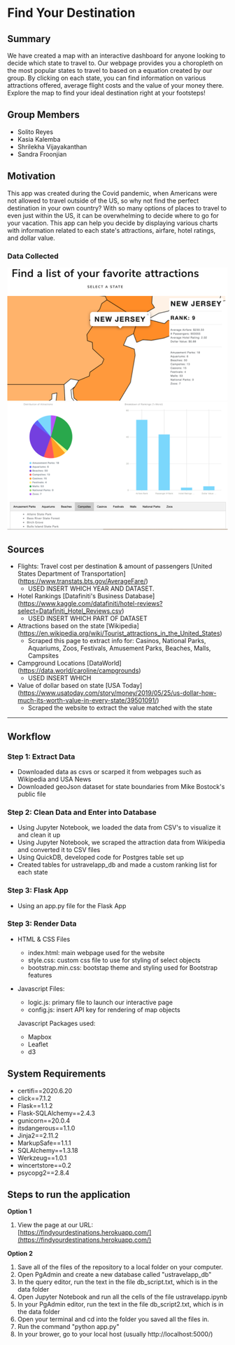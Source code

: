 # Find Your Destination

## Summary
We have created a map with an interactive dashboard for anyone looking to decide which state to travel to. Our webpage provides you a choropleth on the most popular states to travel to based on a equation created by our group. By clicking on each state, you can find information on various attractions offered, average flight costs and the value of your money there. Explore the map to find your ideal destination right at your footsteps!

## Group Members
* Solito Reyes
* Kasia Kalemba
* Shrilekha Vijayakanthan
* Sandra Froonjian

## Motivation
This app was created during the Covid pandemic, when Americans were not allowed to travel outside of the US, so why not find the perfect destination in your own country? With so many options of places to travel to even just within the US, it can be overwhelming to decide where to go for your vacation. This app can help you decide by displaying various charts with information related to each state's attractions, airfare, hotel ratings, and dollar value.

### Data Collected
![](screenshots/screenshot1.png)
![](screenshots/screenshot2.png)

## Sources
* Flights: Travel cost per destination & amount of passengers 
  [United States Department of Transportation]
  (https://www.transtats.bts.gov/AverageFare/)
  * USED INSERT WHICH YEAR AND DATASET.
* Hotel Rankings 
  [Datafiniti's Business Database]
  (https://www.kaggle.com/datafiniti/hotel-reviews?select=Datafiniti_Hotel_Reviews.csv)
  * USED INSERT WHICH PART OF DATASET
* Attractions based on the state [Wikipedia]
  (https://en.wikipedia.org/wiki/Tourist_attractions_in_the_United_States)
  * Scraped this page to extract info for: Casinos, National Parks, Aquariums, Zoos, Festivals, Amusement Parks, Beaches, Malls, Campsites
* Campground Locations [DataWorld]
  (https://data.world/caroline/campgrounds)
  * USED INSERT WHICH
* Value of dollar based on state [USA Today]
  (https://www.usatoday.com/story/money/2019/05/25/us-dollar-how-much-its-worth-value-in-every-state/39501091/)
  * Scraped the website to extract the value matched with the state

---

## Workflow
### Step 1: Extract Data
* Downloaded data as csvs or scarped it from webpages such as Wikipedia and USA News 
* Downloaded geoJson dataset for state boundaries from Mike Bostock's public file

### Step 2: Clean Data and Enter into Database
* Using Jupyter Notebook, we loaded the data from CSV's to visualize it and clean it up
* Using Jupyter Notebook, we scraped the attraction data from Wikipedia and converted it to CSV files
* Using QuickDB, developed code for Postgres table set up 
* Created tables for ustravelapp_db and made a custom ranking list for each state

### Step 3: Flask App
* Using an app.py file for the Flask App

### Step 3: Render Data
* HTML & CSS Files
  * index.html: main webpage used for the website
  * style.css: custom css file to use for styling of select objects
  * bootstrap.min.css: bootstap theme and styling used for Bootstrap features 

* Javascript Files:
  * logic.js: primary file to launch our interactive page
  * config.js: insert API key for rendering of map objects

  Javascript Packages used:
  * Mapbox
  * Leaflet
  * d3

## System Requirements
* certifi==2020.6.20
* click==7.1.2
* Flask==1.1.2
* Flask-SQLAlchemy==2.4.3
* gunicorn==20.0.4
* itsdangerous==1.1.0
* Jinja2==2.11.2
* MarkupSafe==1.1.1
* SQLAlchemy==1.3.18
* Werkzeug==1.0.1
* wincertstore==0.2
* psycopg2==2.8.4

## Steps to run the application
**Option 1**
1. View the page at our URL: [https://findyourdestinations.herokuapp.com/](https://findyourdestinations.herokuapp.com/)
<!-- end of list -->
**Option 2**
1. Save all of the files of the repository to a local folder on your computer.
1. Open PgAdmin and create a new database called "ustravelapp_db"
1. In the query editor, run the text in the file db_script.txt, which is in the data folder
1. Open Jupyter Notebook and run all the cells of the file ustravelapp.ipynb
1. In your PgAdmin editor, run the text in the file db_script2.txt, which is in the data folder
1. Open your terminal and cd into the folder you saved all the files in.
1. Run the command "python app.py"
1. In your brower, go to your local host (usually http://localhost:5000/)
